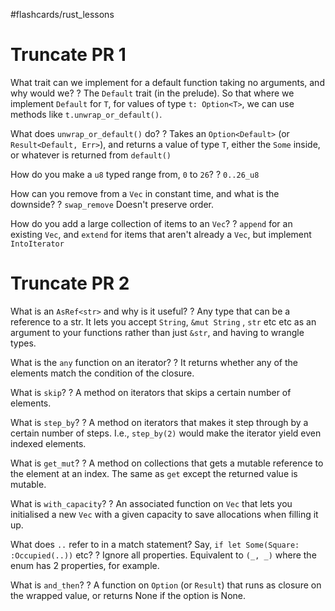 #flashcards/rust_lessons

# Truncate PR 1

What trait can we implement for a default function taking no arguments, and why would we?
?
The `Default` trait (in the prelude).
So that where we implement `Default` for `T`, for values of type `t: Option<T>`, we can use methods like `t.unwrap_or_default()`.
<!--SR:!2023-08-26,214,250-->

What does `unwrap_or_default()` do?
?
Takes an `Option<Default>` (or `Result<Default, Err>`), and returns a value of type `T`, either the `Some` inside, or whatever is returned from `default()`
<!--SR:!2023-03-09,44,230-->

How do you make a `u8` typed range from, `0` to `26`?
?
`0..26_u8`
<!--SR:!2023-09-23,242,250-->

How can you remove from a `Vec` in constant time, and what is the downside?
?
`swap_remove`
Doesn't preserve order.
<!--SR:!2023-03-15,50,230-->

How do you add a large collection of items to an `Vec`?
?
`append` for an existing `Vec`, and `extend` for items that aren't already a `Vec`, but implement `IntoIterator`
<!--SR:!2023-02-08,15,150-->


# Truncate PR 2


What is an `AsRef<str>` and why is it useful?
?
Any type that can be a reference to a str.
It lets you accept `String`, `&mut String` , `str` etc etc as an argument to your functions rather than just `&str`, and having to wrangle types.
<!--SR:!2023-03-11,103,250-->

What is the `any` function on an iterator?
?
It returns whether any of the elements match the condition of the closure.
<!--SR:!2023-02-23,91,250-->

What is `skip`?
?
A method on iterators that skips a certain number of elements.
<!--SR:!2023-02-24,91,250-->

What is `step_by`?
?
A method on iterators that makes it step through by a certain number of steps. I.e., `step_by(2)` would make the iterator yield even indexed elements.
<!--SR:!2023-02-22,90,250-->

What is `get_mut`?
?
A method on collections that gets a mutable reference to the element at an index. The same as `get` except the returned value is mutable.
<!--SR:!2023-03-24,108,250-->

What is `with_capacity`?
?
An associated function on `Vec` that lets you initialised a new `Vec` with a given capacity to save allocations when filling it up.
<!--SR:!2023-03-30,114,250-->

What does `..` refer to in a match statement? Say, `if let Some(Square: :Occupied(..))` etc?
?
Ignore all properties.
Equivalent to `(_, _)` where the enum has 2 properties, for example.
<!--SR:!2023-07-08,165,250-->

What is `and_then`?
?
A function on `Option` (or `Result`) that runs as closure on the wrapped value, or returns None if the option is None.
<!--SR:!2023-03-16,51,150-->